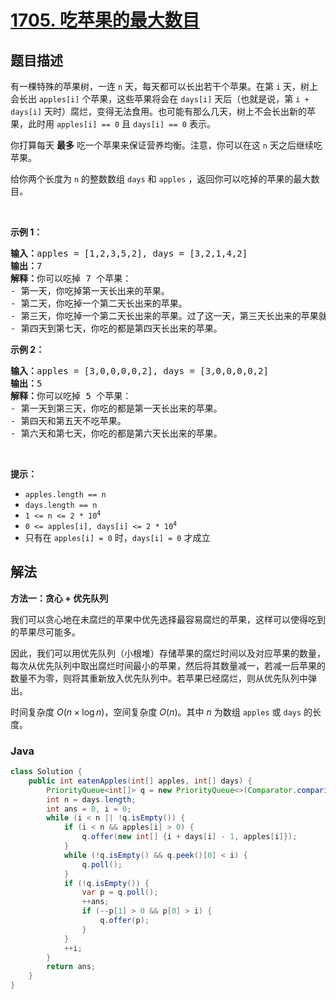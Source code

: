 # [1705. 吃苹果的最大数目](https://leetcode.cn/problems/maximum-number-of-eaten-apples)

## 题目描述

<p>有一棵特殊的苹果树，一连 <code>n</code> 天，每天都可以长出若干个苹果。在第 <code>i</code> 天，树上会长出 <code>apples[i]</code> 个苹果，这些苹果将会在 <code>days[i]</code> 天后（也就是说，第 <code>i + days[i]</code> 天时）腐烂，变得无法食用。也可能有那么几天，树上不会长出新的苹果，此时用 <code>apples[i] == 0</code> 且 <code>days[i] == 0</code> 表示。</p>

<p>你打算每天 <strong>最多</strong> 吃一个苹果来保证营养均衡。注意，你可以在这 <code>n</code> 天之后继续吃苹果。</p>

<p>给你两个长度为 <code>n</code> 的整数数组 <code>days</code> 和 <code>apples</code> ，返回你可以吃掉的苹果的最大数目<em>。</em></p>

<p> </p>

<p><strong>示例 1：</strong></p>

<pre><strong>输入：</strong>apples = [1,2,3,5,2], days = [3,2,1,4,2]
<strong>输出：</strong>7
<strong>解释：</strong>你可以吃掉 7 个苹果：
- 第一天，你吃掉第一天长出来的苹果。
- 第二天，你吃掉一个第二天长出来的苹果。
- 第三天，你吃掉一个第二天长出来的苹果。过了这一天，第三天长出来的苹果就已经腐烂了。
- 第四天到第七天，你吃的都是第四天长出来的苹果。
</pre>

<p><strong>示例 2：</strong></p>

<pre><strong>输入：</strong>apples = [3,0,0,0,0,2], days = [3,0,0,0,0,2]
<strong>输出：</strong>5
<strong>解释：</strong>你可以吃掉 5 个苹果：
- 第一天到第三天，你吃的都是第一天长出来的苹果。
- 第四天和第五天不吃苹果。
- 第六天和第七天，你吃的都是第六天长出来的苹果。
</pre>

<p> </p>

<p><strong>提示：</strong></p>

<ul>
	<li><code>apples.length == n</code></li>
	<li><code>days.length == n</code></li>
	<li><code>1 &lt;= n &lt;= 2 * 10<sup>4</sup></code></li>
	<li><code>0 &lt;= apples[i], days[i] &lt;= 2 * 10<sup>4</sup></code></li>
	<li>只有在 <code>apples[i] = 0</code> 时，<code>days[i] = 0</code> 才成立</li>
</ul>

## 解法

**方法一：贪心 + 优先队列**

我们可以贪心地在未腐烂的苹果中优先选择最容易腐烂的苹果，这样可以使得吃到的苹果尽可能多。

因此，我们可以用优先队列（小根堆）存储苹果的腐烂时间以及对应苹果的数量，每次从优先队列中取出腐烂时间最小的苹果，然后将其数量减一，若减一后苹果的数量不为零，则将其重新放入优先队列中。若苹果已经腐烂，则从优先队列中弹出。

时间复杂度 $O(n\times \log n)$，空间复杂度 $O(n)$。其中 $n$ 为数组 `apples` 或 `days` 的长度。

### **Java**

```java
class Solution {
    public int eatenApples(int[] apples, int[] days) {
        PriorityQueue<int[]> q = new PriorityQueue<>(Comparator.comparingInt(a -> a[0]));
        int n = days.length;
        int ans = 0, i = 0;
        while (i < n || !q.isEmpty()) {
            if (i < n && apples[i] > 0) {
                q.offer(new int[] {i + days[i] - 1, apples[i]});
            }
            while (!q.isEmpty() && q.peek()[0] < i) {
                q.poll();
            }
            if (!q.isEmpty()) {
                var p = q.poll();
                ++ans;
                if (--p[1] > 0 && p[0] > i) {
                    q.offer(p);
                }
            }
            ++i;
        }
        return ans;
    }
}
```
